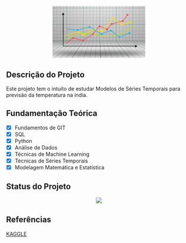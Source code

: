 ﻿﻿<p align="center">
  <img src = './img01.jpg' width = '50%'>
</p>

## Descrição do Projeto

Este projeto tem o intuito de estudar Modelos de Séries Temporais para previsão da temperatura na índia.

## Fundamentação Teórica

- [x] Fundamentos de GIT
- [x] SQL
- [x] Python
- [x] Análise de Dados 
- [x] Técnicas de Machine Learning
- [x] Técnicas de Séries Temporais 
- [x] Modelagem Matemática e Estatística

## Status do Projeto

<p align="center">
<img src="http://img.shields.io/static/v1?label=STATUS&message=DESENVOLVIMENTO&color=GREEN&style=for-the-badge"/>
</p>

## Referências

[KAGGLE](https://www.kaggle.com/datasets/sumanthvrao/daily-climate-time-series-data?select=DailyDelhiClimateTrain.csv)


